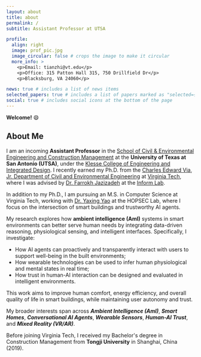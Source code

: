 ```yaml
---
layout: about
title: about
permalink: /
subtitle: Assistant Professor at UTSA

profile:
  align: right
  image: prof_pic.jpg
  image_circular: false # crops the image to make it circular
  more_info: >
    <p>Email: tianzhi@vt.edu</p>
    <p>Office: 315 Patton Hall 315, 750 Drillfield Dr</p>
    <p>Blacksburg, VA 24060</p>

news: true # includes a list of news items
selected_papers: true # includes a list of papers marked as "selected={true}"
social: true # includes social icons at the bottom of the page
---
```


**Welcome!** :smile:

## About Me

I am an incoming **Assistant Professor** in the [School of Civil & Environmental Engineering and Construction Management](https://cecm.utsa.edu/) at the **University of Texas at San Antonio (UTSA)**, under the [Klesse College of Engineering and Integrated Design](https://klesse.utsa.edu/). I recently earned my Ph.D. from the [Charles Edward Via, Jr. Department of Civil and Environmental Engineering](https://cee.vt.edu/) at [Virginia Tech](https://www.vt.edu/), where I was advised by [Dr. Farrokh Jazizadeh](https://www.inform-lab.org/farrokh-jazizadeh) at the [Inform Lab](https://www.inform-lab.org/).

In addition to my Ph.D., I am pursuing an M.S. in Computer Science at Virginia Tech, working with [Dr. Yaxing Yao](https://yaxingyao.cs.vt.edu/) at the HOPSEC Lab, where I focus on the intersection of smart buildings and trustworthy AI agents.

My research explores how **ambient intelligence (AmI)** systems in smart environments can better serve human needs by integrating data-driven reasoning, physiological sensing, and intelligent interfaces. Specifically, I investigate:

- How AI agents can proactively and transparently interact with users to support well-being in the built environments;
- How wearable technologies can be used to infer human physiological and mental states in real time;
- How trust in human-AI interaction can be designed and evaluated in intelligent environments.

This work aims to improve human comfort, energy efficiency, and overall quality of life in smart buildings, while maintaining user autonomy and trust.

My broader interests span across ***Ambient Intelligence (AmI)***, ***Smart Homes***, ***Conversational AI Agents***, ***Wearable Sensors***, ***Human-AI Trust***, and ***Mixed Reality (VR/AR)***.

Before joining Virginia Tech, I received my Bachelor's degree in Construction Management from **Tongji University** in Shanghai, China (2019).

